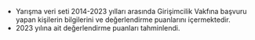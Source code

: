 + Yarışma veri seti 2014-2023 yılları arasında Girişimcilik Vakfına başvuru yapan kişilerin bilgilerini ve değerlendirme puanlarını içermektedir.
+ 2023 yılına ait değerlendirme puanları tahminlendi.
